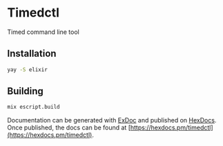 # Timedctl

Timed command line tool

## Installation

```bash
yay -S elixir
```

## Building
```bash
mix escript.build
```

Documentation can be generated with [ExDoc](https://github.com/elixir-lang/ex_doc)
and published on [HexDocs](https://hexdocs.pm). Once published, the docs can
be found at [https://hexdocs.pm/timedctl](https://hexdocs.pm/timedctl).

